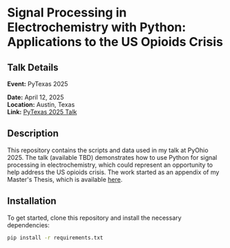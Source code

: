 # Signal Processing in Electrochemistry with Python: Applications to the US Opioids Crisis

## Talk Details
**Event:** PyTexas 2025

**Date:** April 12, 2025  
**Location:** Austin, Texas  
**Link:** [PyTexas 2025 Talk](https://www.pytexas.org/2025/schedule/talks/#signal-processing-in-electrochemistry-with-python-applications-to-the-us-opioids-crisis)

## Description
This repository contains the scripts and data used in my talk at PyOhio 2025. The talk (available TBD) demonstrates how to use Python for signal processing in electrochemistry, which could represent an opportunity to help address the US opioids crisis. The work started as an appendix of my Master's Thesis, which is available [here](http://d-scholarship.pitt.edu/46030/).

## Installation
To get started, clone this repository and install the necessary dependencies:

```bash
pip install -r requirements.txt
